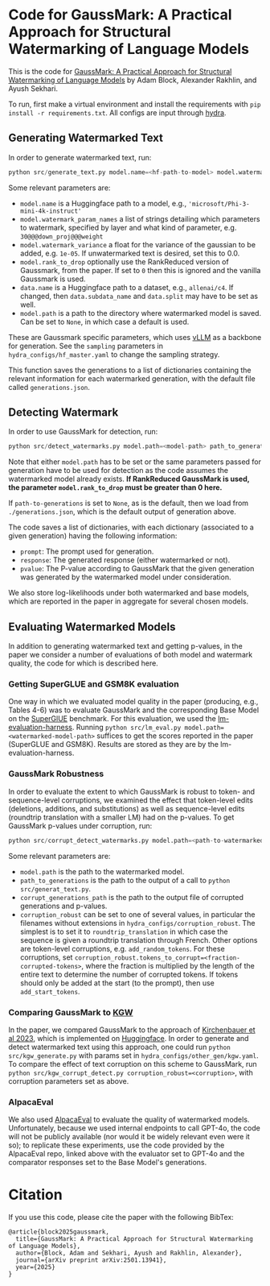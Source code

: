 # Code for GaussMark: A Practical Approach for Structural Watermarking of Language Models

This is the code for [GaussMark: A Practical Approach for Structural Watermarking of Language Models](https://arxiv.org/abs/2501.13941) by Adam Block, Alexander Rakhlin, and Ayush Sekhari.

To run, first make a virtual environment and install the requirements with `pip install -r requirements.txt`.  All configs are input through [hydra](https://hydra.cc/docs/intro/).  



## Generating Watermarked Text

In order to generate watermarked text, run:

```python
python src/generate_text.py model.name=<hf-path-to-model> model.watermark_param_names=[<layer>@@@<param>@@@weight] model.watermark_variance=<variance> model.rank_to_drop=<rank> model.path=<path-to-save-watermarked-model> data.name=<hf-path-to-data>
```

Some relevant parameters are:
- `model.name` is a Huggingface path to a model, e.g., `'microsoft/Phi-3-mini-4k-instruct'`
- `model.watermark_param_names` a list of strings detailing which parameters to watermark, specified by layer and what kind of parameter, e.g. `30@@@down_proj@@@weight`
- `model.watermark_variance` a float for the variance of the gaussian to be added, e.g. `1e-05`.  If unwatermarked text is desired, set this to 0.0.
- `model.rank_to_drop` optionally use the RankReduced version of Gaussmark, from the paper.  If set to `0` then this is ignored and the vanilla Gaussmark is used.
- `data.name` is a Huggingface path to a dataset, e.g., `allenai/c4`.  If changed, then `data.subdata_name` and `data.split` may have to be set as well.
- `model.path` is a path to the directory where watermarked model is saved.  Can be set to `None`, in which case a default is used.

These are Gaussmark specific parameters, which uses [vLLM](https://github.com/vllm-project/vllm) as a backbone for generation.  See the `sampling` parameters in `hydra_configs/hf_master.yaml` to change the sampling strategy.

This function saves the generations to a list of dictionaries containing the relevant information for each watermarked generation, with the default file called `generations.json`.


## Detecting Watermark

In order to use GaussMark for detection, run:

```python
python src/detect_watermarks.py model.path=<model-path> path_to_generations=<path-to-generations>
```
Note that either `model.path` has to be set or the same parameters passed for generation have to be used for detection as the code assumes the watermarked model already exists.  **If RankReduced GaussMark is used, the parameter `model.rank_to_drop` must be greater than 0 here.**  

If `path-to-generations` is set to `None`, as is the default, then we load from `./generations.json`, which is the default output of generation above.

The code saves a list of dictionaries, with each dictionary (associated to a given generation) having the following information:

- `prompt`: The prompt used for generation.
- `response`: The generated response (either watermarked or not).
- `pvalue`: The P-value according to GaussMark that the given generation was generated by the watermarked model under consideration.


We also store log-likelihoods under both watermarked and base models, which are reported in the paper in aggregate for several chosen models.



## Evaluating Watermarked Models

In addition to generating watermarked text and getting p-values, in the paper we consider a number of evaluations of both model and watermark quality, the code for which is described here.

### Getting SuperGLUE and GSM8K evaluation

One way in which we evaluated model quality in the paper (producing, e.g., Tables 4-6) was to evaluate GaussMark and the corresponding Base Model on the [SuperGlUE](https://arxiv.org/abs/1905.00537) benchmark.  For this evaluation, we used the [lm-evaluation-harness](https://github.com/EleutherAI/lm-evaluation-harness).  Running `python src/lm_eval.py model.path=<watermarked-model-path>` suffices to get the scores reported in the paper (SuperGLUE and GSM8K).  Results are stored as they are by the lm-evaluation-harness. 

### GaussMark Robustness

In order to evaluate the extent to which GaussMark is robust to token- and sequence-level corruptions, we examined the effect that token-level edits (deletions, additions, and substitutions) as well as sequence-level edits (roundtrip translation with a smaller LM) had on the p-values.  To get GaussMark p-values under corruption, run:
```python
python src/corrupt_detect_watermarks.py model.path=<path-to-watermarked-model> path_to_generations=<path-to-watermarked-generations> corrupt_generations_path=<path-to-output> corruption_robust=<corruption_robust>
```

Some relevant parameters are:

- `model.path` is the path to the watermarked model.
- `path_to_generations` is the path to the output of a call to `python src/generat_text.py`.
- `corrupt_generations_path` is the path to the output file of corrupted generations and p-values.
- `corruption_robust` can be set to one of several values, in particular the filenames without extensions in `hydra_configs/corruption_robust`.  The simplest is to set it to `roundtrip_translation` in which case the sequence is given a roundtrip translation through French.  Other options are token-level corruptions, e.g. `add_random_tokens`.  For these corruptions, set `corruption_robust.tokens_to_corrupt=<fraction-corrupted-tokens>`, where the fraction is multiplied by the length of the entire text to determine the number of corrupted tokens.  If tokens should only be added at the start (to the prompt), then use `add_start_tokens`.


### Comparing GaussMark to [KGW](https://arxiv.org/abs/2301.10226)

In the paper, we compared GaussMark to the approach of [Kirchenbauer et al 2023](https://arxiv.org/abs/2301.10226), which is implemented on [Huggingface](https://huggingface.co/docs/transformers/v4.49.0/en/internal/generation_utils#transformers.WatermarkingConfig).  In order to generate and detect watermarked text using this approach, one could run `python src/kgw_generate.py` with params set in `hydra_configs/other_gen/kgw.yaml`.  To 
compare the effect of text corruption on this scheme to GaussMark, run `python src/kgw_corrupt_detect.py corruption_robust=<corruption>`, with corruption parameters set as above. 

### AlpacaEval

We also used [AlpacaEval](https://github.com/tatsu-lab/alpaca_eval) to evaluate the quality of watermarked models.  Unfortunately, because we used internal endpoints to call GPT-4o, the code will not be publicly available (nor would it be widely relevant even were it so); to replicate these experiments, use the code provided by the AlpacaEval repo, linked above with the evaluator set to GPT-4o and the comparator responses set to the Base Model's generations.





# Citation

If you use this code, please cite the paper with the following BibTex:

```
@article{block2025gaussmark,
  title={GaussMark: A Practical Approach for Structural Watermarking of Language Models},
  author={Block, Adam and Sekhari, Ayush and Rakhlin, Alexander},
  journal={arXiv preprint arXiv:2501.13941},
  year={2025}
}
```